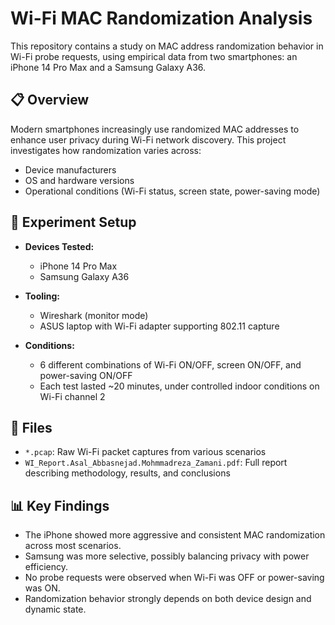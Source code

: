 # Wi-Fi MAC Randomization Analysis

This repository contains a study on MAC address randomization behavior in Wi-Fi probe requests, using empirical data from two smartphones: an iPhone 14 Pro Max and a Samsung Galaxy A36.

## 📋 Overview

Modern smartphones increasingly use randomized MAC addresses to enhance user privacy during Wi-Fi network discovery. This project investigates how randomization varies across:

- Device manufacturers
- OS and hardware versions
- Operational conditions (Wi-Fi status, screen state, power-saving mode)

## 🔬 Experiment Setup

- **Devices Tested:**
  - iPhone 14 Pro Max
  - Samsung Galaxy A36

- **Tooling:**
  - Wireshark (monitor mode)
  - ASUS laptop with Wi-Fi adapter supporting 802.11 capture

- **Conditions:**
  - 6 different combinations of Wi-Fi ON/OFF, screen ON/OFF, and power-saving ON/OFF
  - Each test lasted ~20 minutes, under controlled indoor conditions on Wi-Fi channel 2

## 📁 Files

- `*.pcap`: Raw Wi-Fi packet captures from various scenarios
- `WI_Report.Asal_Abbasnejad.Mohmmadreza_Zamani.pdf`: Full report describing methodology, results, and conclusions

## 📊 Key Findings

- The iPhone showed more aggressive and consistent MAC randomization across most scenarios.
- Samsung was more selective, possibly balancing privacy with power efficiency.
- No probe requests were observed when Wi-Fi was OFF or power-saving was ON.
- Randomization behavior strongly depends on both device design and dynamic state.

